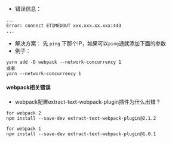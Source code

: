 
- 错误信息：
```bash
...
Error: connect ETIMEDOUT xxx.xxx.xx.xxx:443
...
```

- 解决方案：
先 `ping` 下那个IP，如果可以`ping`通就添加下面的参数
- 例子：
```
yarn add -D webpack --network-concurrency 1
或者
yarn --network-concurrency 1
```

#### webpack相关错误
- webpack配置extract-text-webpack-plugin插件为什么出错？
```
for webpack 2
npm install --save-dev extract-text-webpack-plugin@2.1.2

for webpack 1
npm install --save-dev extract-text-webpack-plugin@1.0.1
```
